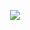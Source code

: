 <p align="center">
  <img src="https://readme-typing-svg.herokuapp.com?color=DC143C&center=true&lines=ADITYA+KUMAR+NISHAD;PORTFOLIO;&width=400&height=160">
</p>

